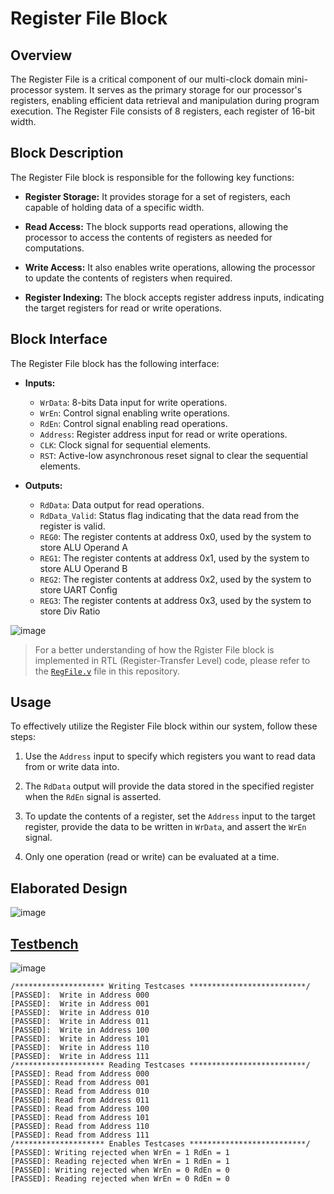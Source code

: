 # Register File Block

## Overview
The Register File is a critical component of our multi-clock domain mini-processor system. It serves as the primary storage for our processor's registers, enabling efficient data retrieval and manipulation during program execution. 
The Register File consists of 8 registers, each register of 16-bit width.


## Block Description
The Register File block is responsible for the following key functions:

- **Register Storage:** It provides storage for a set of registers, each capable of holding data of a specific width.

- **Read Access:** The block supports read operations, allowing the processor to access the contents of registers as needed for computations.

- **Write Access:** It also enables write operations, allowing the processor to update the contents of registers when required.

- **Register Indexing:** The block accepts register address inputs, indicating the target registers for read or write operations.

## Block Interface
The Register File block has the following interface:

- **Inputs:**
  - `WrData`: 8-bits Data input for write operations.
  - `WrEn`: Control signal enabling write operations.
  - `RdEn`: Control signal enabling read operations.
  - `Address`: Register address input for read or write operations.
  - `CLK`: Clock signal for sequential elements.
  - `RST`: Active-low asynchronous reset signal to clear the sequential elements.

- **Outputs:**
  - `RdData`: Data output for read operations.
  - `RdData_Valid`: Status flag indicating that the data read from the register is valid.
  - `REG0`: The register contents at address 0x0, used by the system to store ALU Operand A
  - `REG1`: The register contents at address 0x1, used by the system to store ALU Operand B
  - `REG2`: The register contents at address 0x2, used by the system to store UART Config
  - `REG3`: The register contents at address 0x3, used by the system to store Div Ratio
 
![image](https://github.com/AhmedAmrAbdellatif1/Multi-Clock-Domain-System/assets/140100601/1d9b73d0-7240-4240-8ee6-dae9b3481f86)

  > For a better understanding of how the Rgister File block is implemented in RTL (Register-Transfer Level) code, please refer to the [`RegFile.v`](./RegFile.v) file in this repository.


## Usage
To effectively utilize the Register File block within our system, follow these steps:

1. Use the `Address` input to specify which registers you want to read data from or write data into.

2. The `RdData` output will provide the data stored in the specified register when the `RdEn` signal is asserted.

3. To update the contents of a register, set the `Address` input to the target register, provide the data to be written in `WrData`, and assert the `WrEn` signal.

4. Only one operation (read or write) can be evaluated at a time.

## Elaborated Design

![image](https://github.com/AhmedAmrAbdellatif1/Multi-Clock-Domain-System/assets/140100601/5fc04b56-df8f-46d0-8ee3-ed82ba8c4ff3)

## [Testbench](./RegFile_tb.v)

![image](https://github.com/AhmedAmrAbdellatif1/Multi-Clock-Domain-System/assets/140100601/da78748f-1381-44da-b3cf-c388d6be6760)

```
/******************** Writing Testcases **************************/
[PASSED]:  Write in Address 000
[PASSED]:  Write in Address 001
[PASSED]:  Write in Address 010
[PASSED]:  Write in Address 011
[PASSED]:  Write in Address 100
[PASSED]:  Write in Address 101
[PASSED]:  Write in Address 110
[PASSED]:  Write in Address 111
/******************** Reading Testcases **************************/
[PASSED]: Read from Address 000
[PASSED]: Read from Address 001
[PASSED]: Read from Address 010
[PASSED]: Read from Address 011
[PASSED]: Read from Address 100
[PASSED]: Read from Address 101
[PASSED]: Read from Address 110
[PASSED]: Read from Address 111
/******************** Enables Testcases **************************/
[PASSED]: Writing rejected when WrEn = 1 RdEn = 1
[PASSED]: Reading rejected when WrEn = 1 RdEn = 1
[PASSED]: Writing rejected when WrEn = 0 RdEn = 0
[PASSED]: Reading rejected when WrEn = 0 RdEn = 0
```


